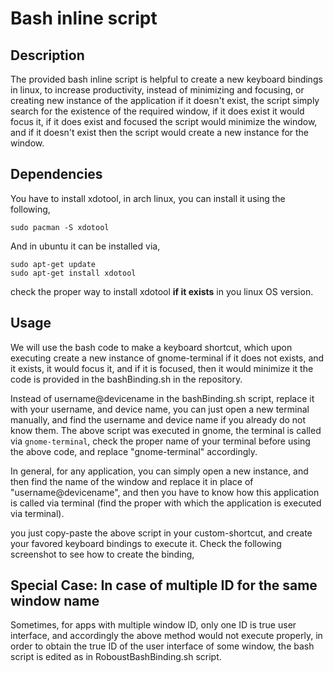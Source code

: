 # Bash inline script

## Description
    
The provided bash inline script is helpful to create a new keyboard bindings in linux, to increase productivity, instead of minimizing and focusing, or creating new instance of the application if it doesn't exist, the script simply search for the existence of the required window, if it does exist it would focus it, if it does exist and focused the script would minimize the window, and if it doesn't exist then the script would create a new instance for the window.
    
## Dependencies
    
You have to install xdotool, in arch linux, you can install it using the following, 
```
sudo pacman -S xdotool
```
And in ubuntu it can be installed via, 

```
sudo apt-get update
sudo apt-get install xdotool
```
check the proper way to install xdotool **if it exists** in you linux OS version. 


## Usage

We will use the bash code to make a keyboard shortcut, which upon executing create a new instance of gnome-terminal if it does not exists, and it exists, it would focus it, and if it is focused, then it would minimize it the code is provided in the bashBinding.sh in the repository.

Instead of username@devicename in the bashBinding.sh script, replace it with your username, and device name, you can just open a new terminal manually, and find the username and device name if you already do not know them. The above script was executed in gnome, the terminal is called via ```gnome-terminal```, check the proper name of your terminal before using the above code, and replace "gnome-terminal" accordingly. 

In general, for any application, you can simply open a new instance, and then find the name of the window and replace it in place of "username@devicename", and then you have to know how this application is called via terminal (find the proper with which the application is executed via terminal). 

you just copy-paste the above script in your custom-shortcut, and create your favored keyboard bindings to execute it. Check the following screenshot to see how to create the binding, 


## Special Case: In case of multiple ID for the same window name

Sometimes, for apps with multiple window ID, only one ID is true user interface, and accordingly the above method would not execute properly, in order to obtain the true ID of the user interface of some window, the bash script is edited as in RoboustBashBinding.sh script.
